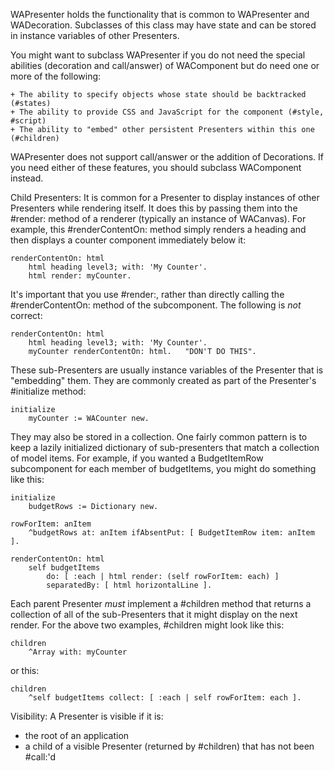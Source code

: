 WAPresenter holds the functionality that is common to WAPresenter and WADecoration. Subclasses of this class may have state and can be stored in instance variables of other Presenters.

You might want to subclass WAPresenter if you do not need the special abilities (decoration and call/answer) of WAComponent but do need one or more of the following:

	+ The ability to specify objects whose state should be backtracked (#states)
	+ The ability to provide CSS and JavaScript for the component (#style, #script)
	+ The ability to "embed" other persistent Presenters within this one (#children)

WAPresenter does not support call/answer or the addition of Decorations. If you need either of these features, you should subclass WAComponent instead.

Child Presenters:
It is common for a Presenter to display instances of other Presenters while rendering itself.  It does this by passing them into the #render: method of a renderer (typically an instance of WACanvas).  For example, this #renderContentOn: method simply renders a heading and then displays a counter component 
immediately below it:

	renderContentOn: html
		html heading level3; with: 'My Counter'.
		html render: myCounter.

It's important that you use #render:, rather than directly calling the #renderContentOn: method of the subcomponent. The following is *not* correct:

	renderContentOn: html
		html heading level3; with: 'My Counter'.
		myCounter renderContentOn: html.   "DON'T DO THIS".

These sub-Presenters are usually instance variables of the Presenter that is "embedding" them.  They are commonly created as part of the Presenter's #initialize method:

	initialize
		myCounter := WACounter new.

They may also be stored in a collection. One fairly common pattern is to keep a lazily initialized dictionary of sub-presenters that match a collection of model items. For example, if you wanted a BudgetItemRow subcomponent for each member of budgetItems, you might do something like this:

	initialize
		budgetRows := Dictionary new.

	rowForItem: anItem
		^budgetRows at: anItem ifAbsentPut: [ BudgetItemRow item: anItem ].

	renderContentOn: html
		self budgetItems
			do: [ :each | html render: (self rowForItem: each) ]
			separatedBy: [ html horizontalLine ].

Each parent Presenter *must* implement a #children method that returns a collection of all of the sub-Presenters that it might display on the next render. For the above two examples, #children might look like this:

	children
		^Array with: myCounter

or this:

	children
		^self budgetItems collect: [ :each | self rowForItem: each ].
		
Visibility:
A Presenter is visible if it is:
- the root of an application
- a child of a visible Presenter (returned by #children) that has not been #call:'d